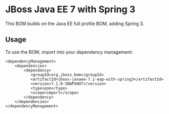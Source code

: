 JBoss Java EE 7 with Spring 3
===============================

This BOM builds on the Java EE full profile BOM, adding Spring 3.
  
Usage
-----

To use the BOM, import into your dependency management:

    <dependencyManagement>
        <dependencies>
            <dependency>
               <groupId>org.jboss.bom</groupId>
               <artifactId>jboss-javaee-7.1-eap-with-spring3</artifactId>
               <version>7.1.0-SNAPSHOT</version>
               <type>pom</type>
               <scope>import</scope>
            </dependency>
        </dependencies>
    </dependencyManagement>
